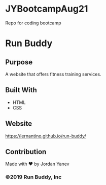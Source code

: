 # JYBootcampAug21
Repo for coding bootcamp

# Run Buddy

## Purpose
A website that offers fitness training services.

## Built With
* HTML
* CSS

## Website
https://lernantino.github.io/run-buddy/

## Contribution
Made with ❤️ by Jordan Yanev

### ©️2019 Run Buddy, Inc
